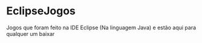 # EclipseJogos
Jogos que foram feito na IDE Eclipse (Na linguagem Java) e estão aqui para qualquer um baixar
